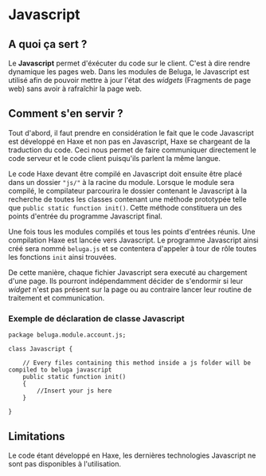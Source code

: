 # Javascript #

## A quoi ça sert ? ##

Le **Javascript** permet d'éxécuter du code sur le client. C'est à dire rendre dynamique les pages web. Dans les modules de Beluga, le Javascript est utilisé afin de pouvoir mettre à jour l'état des *widgets* (Fragments de page web) sans avoir à rafraîchir la page web.

## Comment s'en servir ? ##

Tout d'abord, il faut prendre en considération le fait que le code Javascript est développé en Haxe et non pas en Javascript, Haxe se chargeant de la traduction du code. Ceci nous permet de faire communiquer directement le code serveur et le code client puisqu'ils parlent la même langue.

Le code Haxe devant être compilé en Javascript doit ensuite être placé dans un dossier `"js/"` à la racine du module. Lorsque le module sera compilé, le compilateur parcourira le dossier contenant le Javascript à la recherche de toutes les classes contenant une méthode prototypée telle que `public static function init()`. Cette méthode constituera un des points d'entrée du programme Javascript final.

Une fois tous les modules compilés et tous les points d'entrées réunis. Une compilation Haxe est lancée vers Javascript. Le programme Javascript ainsi créé sera nommé `beluga.js` et se contentera d'appeler à tour de rôle toutes les fonctions `init` ainsi trouvées.

De cette manière, chaque fichier Javascript sera executé au chargement d'une page. Ils pourront indépendamment décider de s'endormir si leur *widget* n'est pas présent sur la page ou au contraire lancer leur routine de traitement et communication.


### Exemple de déclaration de classe Javascript ###

    package beluga.module.account.js;

	class Javascript {
	
	    // Every files containing this method inside a js folder will be compiled to beluga javascript
	    public static function init()
	    {
	        //Insert your js here
	    }
	
	}

## Limitations ##

Le code étant développé en Haxe, les dernières technologies Javascript ne sont pas disponibles à l'utilisation.
